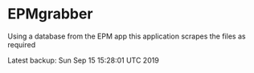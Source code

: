 # EPMgrabber
Using a database from the EPM app this application scrapes the files as required


Latest backup: Sun Sep 15 15:28:01 UTC 2019
